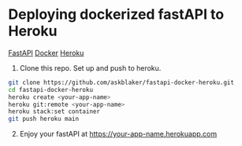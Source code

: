 # Deploying dockerized fastAPI to Heroku 

[FastAPI](https://fastapi.tiangolo.com/)
[Docker](https://www.docker.com/)
[Heroku](https://www.heroku.com/)

1. Clone this repo. Set up and push to heroku.

```bash
git clone https://github.com/askblaker/fastapi-docker-heroku.git
cd fastapi-docker-heroku
heroku create <your-app-name>
heroku git:remote <your-app-name>
heroku stack:set container
git push heroku main
```

2.  Enjoy your fastAPI at https://your-app-name.herokuapp.com
